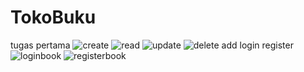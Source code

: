 # TokoBuku
tugas pertama
![create](https://github.com/ninahidayah/TokoBuku/assets/126136319/9cad3b13-0bd3-49dd-91b4-642ad276ee1a)
![read](https://github.com/ninahidayah/TokoBuku/assets/126136319/92c474d1-f6a7-4f26-8c18-063a40871f74)
![update](https://github.com/ninahidayah/TokoBuku/assets/126136319/f8c9e869-3b1c-40e9-86bf-8141904f7314)
![delete](https://github.com/ninahidayah/TokoBuku/assets/126136319/f9757269-3538-46b5-8eeb-81aabdf03447)
add login register
![loginbook](https://github.com/ninahidayah/TokoBuku/assets/126136319/c5bfea17-78f3-4de7-b68d-f6d44c2a93ca)
![registerbook](https://github.com/ninahidayah/TokoBuku/assets/126136319/a3a5e994-d59c-42f1-9be6-c862d0a44a47)

